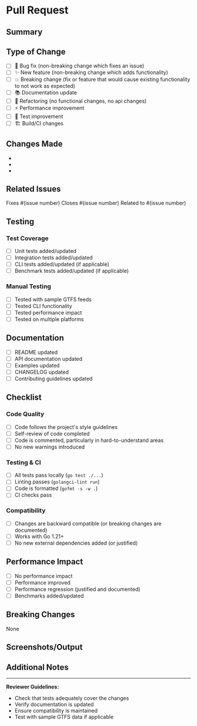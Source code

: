 # Pull Request

## Summary

<!-- Brief description of the changes -->

## Type of Change

<!-- Mark the relevant option with an "x" -->

- [ ] 🐛 Bug fix (non-breaking change which fixes an issue)
- [ ] ✨ New feature (non-breaking change which adds functionality)  
- [ ] 💥 Breaking change (fix or feature that would cause existing functionality to not work as expected)
- [ ] 📚 Documentation update
- [ ] 🔧 Refactoring (no functional changes, no api changes)
- [ ] ⚡ Performance improvement
- [ ] 🧪 Test improvement
- [ ] 🏗️ Build/CI changes

## Changes Made

<!-- List the specific changes made -->

- 
- 
- 

## Related Issues

<!-- Link to related issues -->

Fixes #(issue number)
Closes #(issue number)
Related to #(issue number)

## Testing

<!-- Describe the tests you've added or run -->

### Test Coverage

- [ ] Unit tests added/updated
- [ ] Integration tests added/updated  
- [ ] CLI tests added/updated (if applicable)
- [ ] Benchmark tests added/updated (if applicable)

### Manual Testing

<!-- Describe any manual testing performed -->

- [ ] Tested with sample GTFS feeds
- [ ] Tested CLI functionality
- [ ] Tested performance impact
- [ ] Tested on multiple platforms

## Documentation

<!-- Mark what documentation was updated -->

- [ ] README updated
- [ ] API documentation updated
- [ ] Examples updated
- [ ] CHANGELOG updated
- [ ] Contributing guidelines updated

## Checklist

<!-- Ensure all items are completed before submitting -->

### Code Quality

- [ ] Code follows the project's style guidelines
- [ ] Self-review of code completed
- [ ] Code is commented, particularly in hard-to-understand areas
- [ ] No new warnings introduced

### Testing & CI

- [ ] All tests pass locally (`go test ./...`)
- [ ] Linting passes (`golangci-lint run`)
- [ ] Code is formatted (`gofmt -s -w .`)
- [ ] CI checks pass

### Compatibility

- [ ] Changes are backward compatible (or breaking changes are documented)
- [ ] Works with Go 1.21+
- [ ] No new external dependencies added (or justified)

## Performance Impact

<!-- If applicable, describe performance implications -->

- [ ] No performance impact
- [ ] Performance improved
- [ ] Performance regression (justified and documented)
- [ ] Benchmarks added/updated

## Breaking Changes

<!-- If this PR contains breaking changes, describe them here -->

None

<!-- OR list breaking changes:
- Changed API signature of...
- Removed deprecated function...
- Modified behavior of...
-->

## Screenshots/Output

<!-- If applicable, add screenshots or sample output -->

## Additional Notes

<!-- Add any additional notes, considerations, or questions -->

---

**Reviewer Guidelines:**
- Check that tests adequately cover the changes
- Verify documentation is updated
- Ensure compatibility is maintained
- Test with sample GTFS data if applicable
